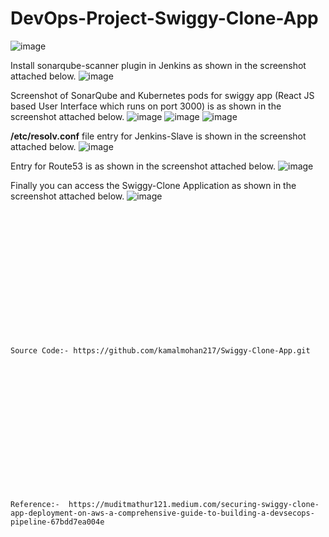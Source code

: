 # DevOps-Project-Swiggy-Clone-App

![image](https://github.com/user-attachments/assets/c3dab45e-9636-412b-8243-fae40bc285f0)

Install sonarqube-scanner plugin in Jenkins as shown in the screenshot attached below.
![image](https://github.com/user-attachments/assets/96333f91-45d3-4f04-8a3b-f0ac1a205c9f)

Screenshot of SonarQube and Kubernetes pods for swiggy app (React JS based User Interface which runs on port 3000) is as shown in the screenshot attached below.
![image](https://github.com/user-attachments/assets/65d86a30-62ad-468f-82b9-cd5610ca2ef0)
![image](https://github.com/user-attachments/assets/1b983043-965a-42c4-8e6f-19539929020b)
![image](https://github.com/user-attachments/assets/55b7cb95-267c-4baf-95d1-a14f99793a37)

**/etc/resolv.conf** file entry for Jenkins-Slave is shown in the screenshot attached below.
![image](https://github.com/user-attachments/assets/a65afdd1-a8db-4736-ad78-8202a4045137)

Entry for Route53 is as shown in the screenshot attached below.
![image](https://github.com/user-attachments/assets/5c1a0b23-647a-4670-93ff-66cdacd080fa)

Finally you can access the Swiggy-Clone Application as shown in the screenshot attached below.
![image](https://github.com/user-attachments/assets/1072a97e-d7ab-48be-b7e5-45da0d6c7f04)


<br><br/>
<br><br/>
<br><br/>
<br><br/>
<br><br/>
<br><br/>
```
Source Code:- https://github.com/kamalmohan217/Swiggy-Clone-App.git
```
<br><br/>
<br><br/>
<br><br/>
<br><br/>
<br><br/>
<br><br/>
```
Reference:-  https://muditmathur121.medium.com/securing-swiggy-clone-app-deployment-on-aws-a-comprehensive-guide-to-building-a-devsecops-pipeline-67bdd7ea004e
```
